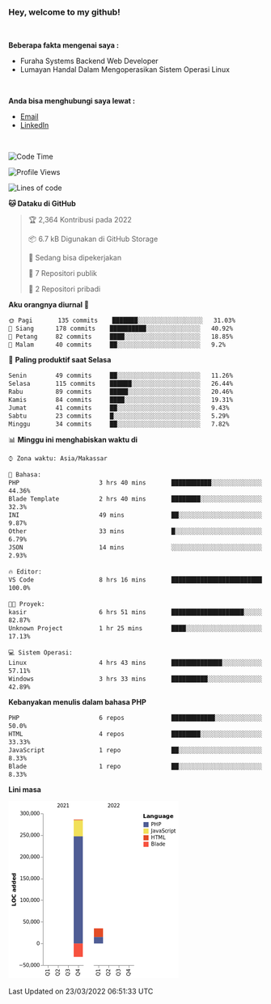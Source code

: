 <h3>Hey, welcome to my github!</h3>

<br>

<p><strong>Beberapa fakta mengenai saya :</strong></p>

<ul>
  <li>Furaha Systems Backend Web Developer</li>
  <li>Lumayan Handal Dalam Mengoperasikan Sistem Operasi Linux</li>
</ul>

<br>

<p><strong>Anda bisa menghubungi saya lewat :</strong></p>

<ul>
  <li><a href="mailto:renaldiapriyanto419@gmail.com">Email</a></li>
  <li><a href="https://www.linkedin.com/in/renaldi-kadang-314314206/">LinkedIn</a></li>
</ul>

<br>

<!--START_SECTION:waka-->
![Code Time](http://img.shields.io/badge/Code%20Time-44%20hrs%2025%20mins-blue)

![Profile Views](http://img.shields.io/badge/Profil%20dilihat-9-blue)

![Lines of code](https://img.shields.io/badge/Sejak%20Hello%20World%20aku%20telah%20menulis-290%20Thousand%20baris%20kode-blue)

**🐱 Dataku di GitHub** 

> 🏆 2,364 Kontribusi pada 2022
 > 
> 📦 6.7 kB Digunakan di GitHub Storage 
 > 
> 💼 Sedang bisa dipekerjakan
 > 
> 📜 7 Repositori publik 
 > 
> 🔑 2 Repositori pribadi  
 > 
**Aku orangnya diurnal 🐤** 

```text
🌞 Pagi       135 commits    ███████░░░░░░░░░░░░░░░░░░   31.03% 
🌆 Siang      178 commits    ██████████░░░░░░░░░░░░░░░   40.92% 
🌃 Petang     82 commits     ████░░░░░░░░░░░░░░░░░░░░░   18.85% 
🌙 Malam      40 commits     ██░░░░░░░░░░░░░░░░░░░░░░░   9.2%

```
📅 **Paling produktif saat Selasa** 

```text
Senin        49 commits     ██░░░░░░░░░░░░░░░░░░░░░░░   11.26% 
Selasa       115 commits    ██████░░░░░░░░░░░░░░░░░░░   26.44% 
Rabu         89 commits     █████░░░░░░░░░░░░░░░░░░░░   20.46% 
Kamis        84 commits     ████░░░░░░░░░░░░░░░░░░░░░   19.31% 
Jumat        41 commits     ██░░░░░░░░░░░░░░░░░░░░░░░   9.43% 
Sabtu        23 commits     █░░░░░░░░░░░░░░░░░░░░░░░░   5.29% 
Minggu       34 commits     ██░░░░░░░░░░░░░░░░░░░░░░░   7.82%

```


📊 **Minggu ini menghabiskan waktu di** 

```text
⌚︎ Zona waktu: Asia/Makassar

💬 Bahasa: 
PHP                      3 hrs 40 mins       ███████████░░░░░░░░░░░░░░   44.36% 
Blade Template           2 hrs 40 mins       ████████░░░░░░░░░░░░░░░░░   32.3% 
INI                      49 mins             ██░░░░░░░░░░░░░░░░░░░░░░░   9.87% 
Other                    33 mins             █░░░░░░░░░░░░░░░░░░░░░░░░   6.79% 
JSON                     14 mins             ░░░░░░░░░░░░░░░░░░░░░░░░░   2.93%

🔥 Editor: 
VS Code                  8 hrs 16 mins       █████████████████████████   100.0%

🐱‍💻 Proyek: 
kasir                    6 hrs 51 mins       ████████████████████░░░░░   82.87% 
Unknown Project          1 hr 25 mins        ████░░░░░░░░░░░░░░░░░░░░░   17.13%

💻 Sistem Operasi: 
Linux                    4 hrs 43 mins       ██████████████░░░░░░░░░░░   57.11% 
Windows                  3 hrs 33 mins       ██████████░░░░░░░░░░░░░░░   42.89%

```

**Kebanyakan menulis dalam bahasa PHP** 

```text
PHP                      6 repos             ████████████░░░░░░░░░░░░░   50.0% 
HTML                     4 repos             ████████░░░░░░░░░░░░░░░░░   33.33% 
JavaScript               1 repo              ██░░░░░░░░░░░░░░░░░░░░░░░   8.33% 
Blade                    1 repo              ██░░░░░░░░░░░░░░░░░░░░░░░   8.33%

```


**Lini masa**

![Chart not found](https://raw.githubusercontent.com/Sylent-Sys/Sylent-Sys/main/charts/bar_graph.png) 


 Last Updated on 23/03/2022 06:51:33 UTC
<!--END_SECTION:waka-->
